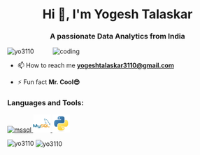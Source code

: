 <h1 align="center">Hi 👋, I'm Yogesh Talaskar</h1>
<h3 align="center">A passionate Data Analytics from India</h3>

<img align="right" alt="coding" width="400" src="https://user-images.githubusercontent.com/55389276/140866485-8fb1c876-9a8f-4d6a-98dc-08c4981eaf70.gif">

<p align="left"> <img src="https://komarev.com/ghpvc/?username=yo3110&label=Profile%20views&color=0e75b6&style=flat" alt="yo3110" /> </p>

- 📫 How to reach me **yogeshtalaskar3110@gmail.com**

- ⚡ Fun fact **Mr. Cool😎**
  
<p align="left">

<h3 align="left">Languages and Tools:</h3>
<p align="left"> <a href="https://www.microsoft.com/en-us/sql-server" target="_blank" rel="noreferrer"> <img src="https://www.svgrepo.com/show/303229/microsoft-sql-server-logo.svg" alt="mssql" width="40" height="40"/> </a> <a href="https://www.mysql.com/" target="_blank" rel="noreferrer"> <img src="https://raw.githubusercontent.com/devicons/devicon/master/icons/mysql/mysql-original-wordmark.svg" alt="mysql" width="40" height="40"/> </a> <a href="https://www.python.org" target="_blank" rel="noreferrer"> <img src="https://raw.githubusercontent.com/devicons/devicon/master/icons/python/python-original.svg" alt="python" width="40" height="40"/> </a> </p>

<p><img align="left" src="https://github-readme-stats.vercel.app/api/top-langs?username=yo3110&show_icons=true&locale=en&layout=compact" alt="yo3110" /></p>

<p>&nbsp;<img align="center" src="https://github-readme-stats.vercel.app/api?username=yo3110&show_icons=true&locale=en" alt="yo3110" /></p>
